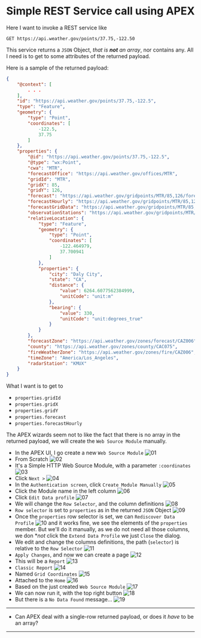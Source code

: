 # Simple REST Service call using APEX

Here I want to invoke a REST service like 
```
GET https://api.weather.gov/points/37.75,-122.50
```
This service returns a `JSON` Object, _that is **not** an array_, nor contains any.
All I need is to get to some attributes of the returned payload.

Here is a sample of the returned payload:
```json
{
    "@context": [
        . . .
    ],
    "id": "https://api.weather.gov/points/37.75,-122.5",
    "type": "Feature",
    "geometry": {
        "type": "Point",
        "coordinates": [
            -122.5,
            37.75
        ]
    },
    "properties": {
        "@id": "https://api.weather.gov/points/37.75,-122.5",
        "@type": "wx:Point",
        "cwa": "MTR",
        "forecastOffice": "https://api.weather.gov/offices/MTR",
        "gridId": "MTR",
        "gridX": 85,
        "gridY": 126,
        "forecast": "https://api.weather.gov/gridpoints/MTR/85,126/forecast",
        "forecastHourly": "https://api.weather.gov/gridpoints/MTR/85,126/forecast/hourly",
        "forecastGridData": "https://api.weather.gov/gridpoints/MTR/85,126",
        "observationStations": "https://api.weather.gov/gridpoints/MTR/85,126/stations",
        "relativeLocation": {
            "type": "Feature",
            "geometry": {
                "type": "Point",
                "coordinates": [
                    -122.464979,
                    37.700941
                ]
            },
            "properties": {
                "city": "Daly City",
                "state": "CA",
                "distance": {
                    "value": 6264.6077562384999,
                    "unitCode": "unit:m"
                },
                "bearing": {
                    "value": 330,
                    "unitCode": "unit:degrees_true"
                }
            }
        },
        "forecastZone": "https://api.weather.gov/zones/forecast/CAZ006",
        "county": "https://api.weather.gov/zones/county/CAC075",
        "fireWeatherZone": "https://api.weather.gov/zones/fire/CAZ006",
        "timeZone": "America/Los_Angeles",
        "radarStation": "KMUX"
    }
}
```
What I want is to get to 
- `properties.gridId`
- `properties.gridX` 
- `properties.gridY`
- `properties.forecast`
- `properties.forecastHourly`

The APEX wizards seem not to like the fact that there is no array in the returned payload, we will create 
the `Web Source Module` manually.

- In the APEX UI, I go create a new `Web Source Module`
    ![01](./images/WSM.01.png)
- From Scratch
    ![02](./images/WSM.02.png)
- It's a Simple HTTP Web Source Module, with a parameter `:coordinates`
    ![03](./images/WSM.03.png)
- Click `Next >`
    ![04](./images/WSM.04.png)
- In the `Authentication screen`, click `Create Module Manually`
    ![05](./images/WSM.05.png)
- Click the Module name in the left column
    ![06](./images/WSM.06.png)
- Click `Edit Data profile`
    ![07](./images/WSM.07.png)
- We will change the `Row Selector`, and the column definitions
    ![08](./images/WSM.08.png)
- `Row selector` is set to `properties` as in the returned `JSON` Object
    ![09](./images/WSM.09.png)
- Once the `properties` row selector is set, we can `Rediscover Data Profile`
    ![10](./images/WSM.10.png)
  and it works fine, we see the elements of the `properties` member. But we'll do it manually, as we do not need all those columns,
  we don **not* click the `Extend Data Profile` we just `Close` the dialog.  
- We edit and change the columns definitions, the path (`selector`) is relative to the `Row Selector` 
    ![11](./images/WSM.11.png)
- `Apply Changes`, and now we can create a page
    ![12](./images/WSM.12.png)
- This will be a `Report`
    ![13](./images/WSM.13.png)
- `Classic Report`
    ![14](./images/WSM.14.png)
- Named `Grid Coordinates`
    ![15](./images/WSM.15.png)
- Attached to the `Home`
    ![16](./images/WSM.16.png)
- Based on the just created `Web Source Module`
    ![17](./images/WSM.17.png)
- We can now run it, with the top right button
    ![18](./images/WSM.18.png)
- But there is a `No Data Found` message...
    ![19](./images/WSM.19.png)

---
- Can APEX deal with a single-row returned payload, or does it *have* to be an array?
---

